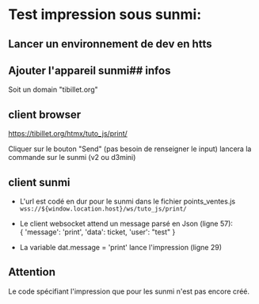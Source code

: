 # Test impression sous sunmi:
## Lancer un environnement de dev en htts
## Ajouter l'appareil sunmi## infos
Soit un domain "tibillet.org"

## client browser
https://tibillet.org/htmx/tuto_js/print/

Cliquer sur le bouton "Send" (pas besoin de renseigner le input) lancera la commande
sur le sunmi (v2 ou d3mini)

## client sunmi
- L'url est codé en dur pour le sunmi dans le fichier points_ventes.js
`wss://${window.location.host}/ws/tuto_js/print/`

- Le client websocket attend un message parsé en Json (ligne 57):  
{
  'message': 'print',
  'data': ticket,
  'user': "test"
}

- La variable dat.message = 'print' lance l'impression (ligne 29)

## Attention
Le code spécifiant l'impression que pour les sunmi n'est pas encore créé.
